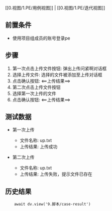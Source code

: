 [[0.视图/1.PE/用例视图]] | [[0.视图/1.PE/迭代视图]]

## 前置条件

- 使用项目组成员的账号登录pe

## 步骤

1. 第一次点击上传文件按钮: 弹出上传问紧啊对话框
2. 选择上传文件: 选择的文件被添加至上传对话框
3. 点击确认按钮: <==上传结果==>
4. 第二次点击上传文件按钮
5. 选择第一次上传的文件
6. 点击确认按钮: <==上传结果==>

## 测试数据

- 第一次上传
	- 文件名称: up.txt
	- 上传结果: 上传成功

- 第二次上传
	- 文件名称: up.txt
	- 上传结果: 上传失败，提示文件已存在

## 历史结果

```dataviewjs
    await dv.view('9.脚本/case-result')
```
